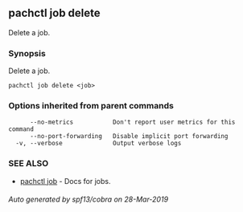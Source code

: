 ## pachctl job delete

Delete a job.

### Synopsis


Delete a job.

```
pachctl job delete <job>
```

### Options inherited from parent commands

```
      --no-metrics           Don't report user metrics for this command
      --no-port-forwarding   Disable implicit port forwarding
  -v, --verbose              Output verbose logs
```

### SEE ALSO
* [pachctl job](pachctl_job.md)	 - Docs for jobs.

###### Auto generated by spf13/cobra on 28-Mar-2019
